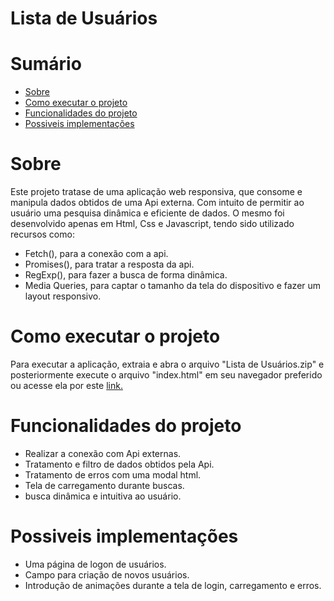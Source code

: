 # Lista de Usuários

# Sumário

* [Sobre](#sobre)
* [Como executar o projeto](#como-executar-o-projeto)
* [Funcionalidades do projeto](#funcionalidades-do-projeto)
* [Possiveis implementações](#possiveis-implementações)


# Sobre
<p>Este projeto tratase de uma aplicação web responsiva, que consome e manipula dados obtidos de uma Api externa. Com intuito de permitir ao usuário uma pesquisa dinâmica e eficiente de dados. O mesmo foi desenvolvido apenas em Html, Css e Javascript, tendo sido utilizado recursos como:</p>
<ul>
    <li>Fetch(), para a conexão com a api.</li>
    <li>Promises(), para tratar a resposta da api.</li>
    <li>RegExp(), para fazer a busca de forma dinâmica.</li>
    <li>Media Queries, para captar o tamanho da tela do dispositivo e fazer um layout responsivo.</li>
</ul>

# Como executar o projeto
<p>Para executar a aplicação, extraia e abra o arquivo "Lista de Usuários.zip" e posteriormente execute o arquivo "index.html" em seu navegador preferido ou acesse ela por este  <a href="https://JcacBr.github.io/ListaDeUsuariosa">link.</a></p>

# Funcionalidades do projeto
<ul>
    <li>Realizar a conexão com Api externas.</li>
    <li>Tratamento e filtro de dados obtidos pela Api.</li>
    <li>Tratamento de erros com uma modal html.</li>
    <li>Tela de carregamento durante buscas.</li>
    <li>busca dinâmica e intuitiva ao usuário.</li>
</ul>

# Possiveis implementações
<ul>
    <li>Uma página de logon de usuários.</li>
    <li>Campo para criação de novos usuários.</li>
    <li>Introdução de animações durante a tela de login, carregamento e erros.</li>
</ul>
